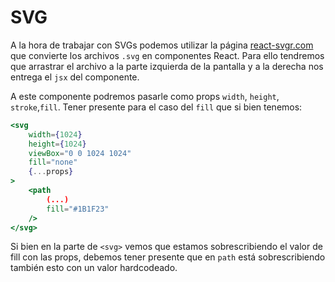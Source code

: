 # SVG
A la hora de trabajar con SVGs podemos utilizar la página [react-svgr.com](https://react-svgr.com/) que convierte los archivos `.svg` en componentes React. Para ello tendremos que arrastrar el archivo a la parte izquierda de la pantalla y a la derecha nos entrega el `jsx` del componente.

A este componente podremos pasarle como props `width`, `height`, `stroke`,`fill`. Tener presente para el caso del `fill` que si bien tenemos:

```jsx
<svg
	width={1024}
	height={1024}
	viewBox="0 0 1024 1024"
	fill="none"
	{...props}
>
	<path
		(...)
		fill="#1B1F23"
	/>
</svg>
```

Si bien en la parte de `<svg>` vemos que estamos sobrescribiendo el valor de fill con las props, debemos tener presente que en `path` está sobrescribiendo también esto con un valor hardcodeado.